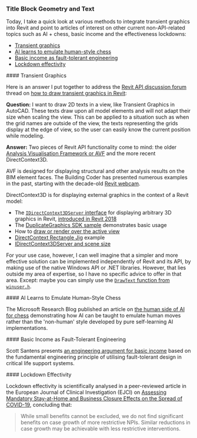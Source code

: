 <head>
<meta http-equiv="Content-Type" content="text/html; charset=utf-8">
<link rel="stylesheet" type="text/css" href="bc.css">
<script src="https://cdn.rawgit.com/google/code-prettify/master/loader/run_prettify.js" type="text/javascript"></script>
</head>

<!---

- How to draw transient graphics in Revit
  https://forums.autodesk.com/t5/revit-api-forum/how-to-draw-transient-graphics-in-revit/td-p/10000065/jump-to/first-unread-message

- The human side of AI for chess
  https://www.microsoft.com/en-us/research/blog/the-human-side-of-ai-for-chess/

- An Engineering Argument for Basic Income
  https://scottsantens.com/engineering-argument-for-unconditional-universal-basic-income-ubi-fault-tolerance-graceful-failure-redundancy
  Utilizing fault-tolerant design in critical life support systems

- Assessing Mandatory Stay-at-Home and Business Closure Effects on the Spread of COVID-19
  https://onlinelibrary.wiley.com/doi/10.1111/eci.13484

- Stanford Studie mit Top Medizin-Wissenschaftler Ioannidis zeigt keinen Nutzen von Lockdowns
  https://tkp.at/2021/01/11/stanford-studie-mit-top-medizin-wissenschaftler-ioannidis-zeigt-keinen-nutzen-von-lockdowns/

twitter:

 the #RevitAPI @AutodeskForge @AutodeskRevit #bim #DynamoBim #ForgeDevCon 

&ndash; 
...

linkedin:

#bim #DynamoBim #ForgeDevCon #Revit #API #IFC #SDK #AI #VisualStudio #Autodesk #AEC #adsk 

the [Revit API discussion forum](http://forums.autodesk.com/t5/revit-api-forum/bd-p/160) thread

<center>
<img src="img/" alt="" title="" width="600"/>
<p style="font-size: 80%; font-style:italic"></p>
<p style="font-size: 80%; font-style:italic">
<a href=""></a>
</p>
</center>

-->

### Title Block Geometry and Text

Today, I take a quick look at various methods to integrate transient graphics into Revit and point to articles of interest on other current non-API-related topics such as AI + chess, basic income and the effectiveness lockdowns:

- [Transient graphics](#2)
- [AI learns to emulate human-style chess](#3)
- [Basic income as fault-tolerant engineering](#4)
- [Lockdown effectivity](#5)

####<a name="2"></a> Transient Graphics

Here is an answer I put together to address 
the [Revit API discussion forum](http://forums.autodesk.com/t5/revit-api-forum/bd-p/160) thread
on [how to draw transient graphics in Revit](https://forums.autodesk.com/t5/revit-api-forum/how-to-draw-transient-graphics-in-revit/m-p/10000065):

**Question:** I want to draw 2D texts in a view, like Transient Graphics in AutoCAD.
These texts draw upon all model elements and will not adapt their size when scaling the view.
This can be applied to a situation such as when the grid names are outside of the view, the texts representing the grids display at the edge of view, so the user can easily know the current position while modeling.

**Answer:** Two pieces of Revit API functionality come to mind: the older [Analysis Visualisation Framework or AVF](https://thebuildingcoder.typepad.com/blog/avf) and the more recent DirectContext3D.

AVF is designed for displaying structural and other analysis results on the BIM element faces.
The Building Coder has presented numerous examples in the past, starting with the decade-old [Revit webcam](https://thebuildingcoder.typepad.com/blog/2012/02/revit-webcam-2012.html).

DirectContext3D is for displaying external graphics in the context of a Revit model:

- The [`IDirectContext3DServer` interface](https://www.revitapidocs.com/2020/7709521d-9954-ef80-1f13-3bc6ee660d5d.htm) for
displaying arbitrary 3D graphics in Revit, [introduced in Revit 2018](https://thebuildingcoder.typepad.com/blog/2017/04/whats-new-in-the-revit-2018-api.html#3.26)
- The [DuplicateGraphics SDK sample](https://thebuildingcoder.typepad.com/blog/2017/05/revit-2017-and-2018-sdk-samples.html#4.2) demonstrates
basic usage
- How to [draw or render over the active view](https://forums.autodesk.com/t5/revit-api-forum/draw-render-over-the-activeview/m-p/7074503)
- [DirectContext Rectangle Jig](https://thebuildingcoder.typepad.com/blog/2020/10/onbox-directcontext-jig-and-no-cdn.html#3) example
- [IDirectContext3DServer and scene size](https://forums.autodesk.com/t5/revit-api-forum/idirectcontext3dserver-and-scene-size/m-p/9939322)

For your use case, however, I can well imagine that a simpler and more effective solution can be implemented independently of Revit and its API, by making use of the native Windows API or .NET libraries.
However, that lies outside my area of expertise, so I have no specific advice to offer in that area.
Except: maybe you can simply use the [`DrawText` function from `winuser.h`](https://docs.microsoft.com/en-us/windows/win32/api/winuser/nf-winuser-drawtext).

####<a name="3"></a> AI Learns to Emulate Human-Style Chess

The Microsoft Research Blog published an article
on [the human side of AI for chess](https://www.microsoft.com/en-us/research/blog/the-human-side-of-ai-for-chess) demonstrating
how AI can be taught to emulate human moves rather than the 'non-human' style developed by pure self-learning AI implementations.

####<a name="4"></a> Basic Income as Fault-Tolerant Engineering 

Scott Santens
presents [an engineering argument for basic income](https://scottsantens.com/engineering-argument-for-unconditional-universal-basic-income-ubi-fault-tolerance-graceful-failure-redundancy) based
on the fundamental engineering principle of utilising fault-tolerant design in critical life support systems.

####<a name="5"></a> Lockdown Effectivity

Lockdown effectivity is scientifically analysed in a peer-reviewed article in
the European Journal of Clinical Investigation (EJCI)
on [Assessing Mandatory Stay-at-Home and Business Closure Effects on the Spread of COVID-19](https://onlinelibrary.wiley.com/doi/10.1111/eci.13484),
concluding that:

> While small benefits cannot be excluded, we do not find significant benefits on case growth of more restrictive NPIs.
Similar reductions in case growth may be achievable with less restrictive interventions.

<!--
Stanford Studie mit Top Medizin-Wissenschaftler Ioannidis zeigt keinen Nutzen von Lockdowns
https://tkp.at/2021/01/11/stanford-studie-mit-top-medizin-wissenschaftler-ioannidis-zeigt-keinen-nutzen-von-lockdowns/
-->
